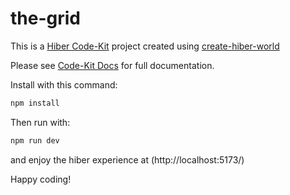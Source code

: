 # the-grid

This is a [Hiber Code-Kit](https://github.com/HiberWorld/codekit) project created using [create-hiber-world](https://github.com/HiberWorld/codekit/packages/create-hiber-world)

Please see [Code-Kit Docs](https://hiberworld.github.io/codekit/) for full documentation.

Install with this command:

```bash
npm install
```

Then run with:

```bash
npm run dev
```

and enjoy the hiber experience at
(http://localhost:5173/)

Happy coding!
